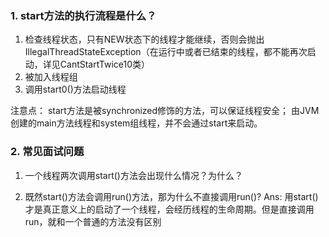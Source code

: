 ### 1. start方法的执行流程是什么？

1. 检查线程状态，只有NEW状态下的线程才能继续，否则会抛出IllegalThreadStateException（在运行中或者已结束的线程，都不能再次启动，详见CantStartTwice10类） 
2. 被加入线程组 
3. 调用start0()方法启动线程 

注意点： start方法是被synchronized修饰的方法，可以保证线程安全； 由JVM创建的main方法线程和system组线程，并不会通过start来启动。

### 2. 常见面试问题

1. 一个线程两次调用start()方法会出现什么情况？为什么？

2. 既然start()方法会调用run()方法，那为什么不直接调用run()?
Ans: 用start()才是真正意义上的启动了一个线程，会经历线程的生命周期。但是直接调用run，就和一个普通的方法没有区别
